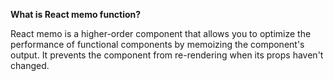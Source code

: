 **What is React memo function?**

React memo is a higher-order component that allows you to optimize the performance of functional components by memoizing the component's output. It prevents the component from re-rendering when its props haven't changed.